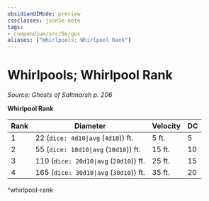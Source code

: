 ```yaml
---
obsidianUIMode: preview
cssclasses: json5e-note
tags:
- compendium/src/5e/gos
aliases: ["Whirlpools; Whirlpool Rank"]
---
```

# Whirlpools; Whirlpool Rank
*Source: Ghosts of Saltmarsh p. 206* 

**Whirlpool Rank**

| Rank | Diameter | Velocity | DC |
|------|----------|----------|----|
| 1 | 22 (`dice: 4d10\|avg` (`4d10`)) ft. | 5 ft. | 5 |
| 2 | 55 (`dice: 10d10\|avg` (`10d10`)) ft. | 15 ft. | 10 |
| 3 | 110 (`dice: 20d10\|avg` (`20d10`)) ft. | 25 ft. | 15 |
| 4 | 165 (`dice: 30d10\|avg` (`30d10`)) ft. | 35 ft. | 20 |
^whirlpool-rank